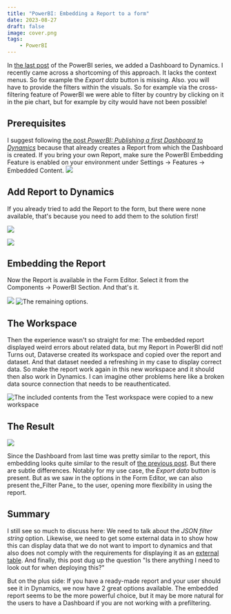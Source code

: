 ```yaml
---
title: "PowerBI: Embedding a Report to a form"
date: 2023-08-27
draft: false
image: cover.png
tags: 
    - PowerBI
---
```


In [the last post](/post/powerbi/first-dashboard) of the PowerBI series, we added a Dashboard to Dynamics. I recently came across a shortcoming of this approach. It lacks the context menus. So for example the _Export data_ button is missing. Also. you will have to provide the filters within the visuals. So for example via the cross-filtering feature of PowerBI we were able to filter by country by clicking on it in the pie chart, but for example by city would have not been possible!

## Prerequisites
I suggest following [the post _PowerBI: Publishing a first Dashboard to Dynamics_](/post/powerbi/first-dashboard) because that already creates a Report from which the Dashboard is created. If you bring your own Report, make sure the PowerBI Embedding Feature is enabled on your environment under Settings -> Features -> Embedded Content.
![](FeatureSwitch.png) 

## Add Report to Dynamics
If you already tried to add the Report to the form, but there were none available, that's because you need to add them to the solution first!

![](AddReport.png)

![](ReportWizard.png)

## Embedding the Report
Now the Report is available in the Form Editor. Select it from the Components -> PowerBI Section. And that's it.

![](EmbedReport.png) ![The remaining options.](EmbedOption.png)

## The Workspace
Then the experience wasn't so straight for me: The embedded report displayed weird errors about related data, but my Report in PowerBI did not! Turns out, Dataverse created its workspace and copied over the report and dataset. And that dataset needed a refreshing in my case to display correct data. So make the report work again in this new workspace and it should then also work in Dynamics. I can imagine other problems here like a broken data source connection that needs to be reauthenticated.

![The included contents from the _Test_ workspace were copied to a new workspace](Workspace.png)

## The Result

![](Report.png)

Since the Dashboard from last time was pretty similar to the report, this embedding looks quite similar to the result of [the previous post](/post/powerbi/first-dashboard). But there are subtle differences. Notably for my use case, the _Export data_ button is present. But as we saw in the options in the Form Editor, we can also present the_Filter Pane_ to the user, opening more flexibility in using the report.

## Summary
I still see so much to discuss here: We need to talk about the _JSON filter string_ option. Likewise, we need to get some external data in to show how this can display data that we do not want to import to dynamics and that also does not comply with the requirements for displaying it as an [external table](/post/my-first-shot/externaltable). And finally, this post dug up the question "Is there anything I need to look out for when deploying this?"

But on the plus side: If you have a ready-made report and your user should see it in Dynamics, we now have 2 great options available. The embedded report seems to be the more powerful choice, but it may be more natural for the users to have a Dashboard if you are not working with a prefiltering. 
